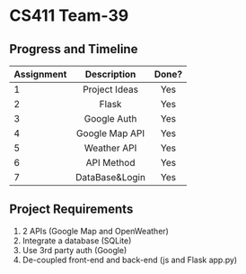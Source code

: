 # CS411 Team-39

## Progress and Timeline
|Assignment|  Description     |  Done?   |
| ---------|:----------------:| :------: | 
|1         |  Project Ideas   |   Yes    |
|2         |  Flask           |   Yes    |
|3         |  Google Auth     |   Yes    |
|4         |  Google Map API  |   Yes    |
|5         |  Weather API     |   Yes    |
|6         |  API Method      |   Yes    |
|7         |  DataBase&Login  |   Yes    |

## Project Requirements
1. 2 APIs (Google Map and OpenWeather)
2. Integrate a database (SQLite)
3. Use 3rd party auth (Google)
4. De-coupled front-end and back-end (js and Flask app.py)
